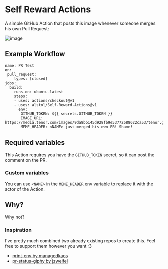 # Self Reward Actions

A simple GitHub Action that posts this image whenever someone merges his own Pull Request:

![image](https://user-images.githubusercontent.com/9394141/67147509-cf17c080-f295-11e9-95ac-74522a1ed82c.png)


## Example Workflow

````
name: PR Test
on: 
 pull_request:
    types: [closed] 
jobs:
  build:
    runs-on: ubuntu-latest
    steps:
    - uses: actions/checkout@v1
    - uses: alstol/Self-Reward-Actions@v1
      env:
       GITHUB_TOKEN: ${{ secrets.GITHUB_TOKEN }}
       IMAGE_URL: https://media.tenor.com/images/9da8bb145d928fb9e53772588622ca53/tenor.gif
       MEME_HEADER: <NAME> just merged his own PR! Shame!

````

## Required variables

This Action requires you have the `GITHUB_TOKEN` secret, so it can post the comment on the PR.

### Custom variables

You can use `<NAME>` in the `MEME_HEADER` env variable to replace it with the actor of the Action.

## Why?

Why not?

### Inspiration

I've pretty much combined two already existing repos to create this. Feel free to support them however you want :3

* [print-env by managedkaos](https://github.com/managedkaos/print-env)
* [pr-status-giphy by jzweifel](https://github.com/jzweifel/pr-status-giphy-action)
